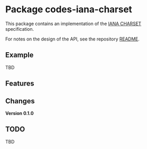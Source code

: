 # Package codes-iana-charset

This package contains an implementation of the
[IANA CHARSET](https://www.iana.org/assignments/character-sets/character-sets.xhtml) specification.


For notes on the design of the API, see the repository 
[README](https://github.com/johnstonskj/rust-codes/blob/main/README.md).

## Example

TBD

## Features

## Changes

**Version 0.1.0**

## TODO

TBD
